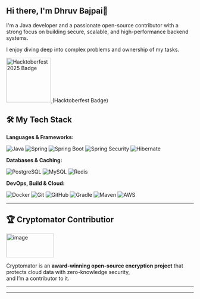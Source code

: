 ## Hi there, I'm Dhruv Bajpai👋

I'm a Java developer and a passionate open-source contributor with a strong focus on building secure, scalable, and high-performance backend systems.

I enjoy diving deep into complex problems and ownership of my tasks.

<a href="https://holopin.io/@dhruvbajpai29">
  <img src="https://assets.holopin.io/hf2025levels/lvl5-human.webp" alt="Hacktoberfest 2025 Badge" width="120">
</a>
(Hacktoberfest Badge)
<!--
**dhruvbajpai29/dhruvbajpai29** is a ✨ _special_ ✨ repository because its `README.md` (this file) appears on your GitHub profile.
-->

## 🛠️ My Tech Stack  

**Languages & Frameworks:**  
<p>
  <img src="https://img.shields.io/badge/Java-ED8B00?style=for-the-badge&logo=openjdk&logoColor=white" alt="Java">
  <img src="https://img.shields.io/badge/Spring-6DB33F?style=for-the-badge&logo=spring&logoColor=white" alt="Spring">
  <img src="https://img.shields.io/badge/Spring%20Boot-6DB33F?style=for-the-badge&logo=springboot&logoColor=white" alt="Spring Boot">
  <img src="https://img.shields.io/badge/Spring%20Security-6DB33F?style=for-the-badge&logo=springsecurity&logoColor=white" alt="Spring Security">
  <img src="https://img.shields.io/badge/Hibernate-59666C?style=for-the-badge&logo=hibernate&logoColor=white" alt="Hibernate">
</p>

**Databases & Caching:**  
<p>
  <img src="https://img.shields.io/badge/PostgreSQL-4169E1?style=for-the-badge&logo=postgresql&logoColor=white" alt="PostgreSQL">
  <img src="https://img.shields.io/badge/MySQL-4479A1?style=for-the-badge&logo=mysql&logoColor=white" alt="MySQL">
  <img src="https://img.shields.io/badge/Redis-DC382D?style=for-the-badge&logo=redis&logoColor=white" alt="Redis">
</p>

**DevOps, Build & Cloud:**  
<p>
  <img src="https://img.shields.io/badge/Docker-2496ED?style=for-the-badge&logo=docker&logoColor=white" alt="Docker">
  <img src="https://img.shields.io/badge/Git-F05032?style=for-the-badge&logo=git&logoColor=white" alt="Git">
  <img src="https://img.shields.io/badge/GitHub-181717?style=for-the-badge&logo=github&logoColor=white" alt="GitHub">
  <img src="https://img.shields.io/badge/Gradle-02303A?style=for-the-badge&logo=gradle&logoColor=white" alt="Gradle">
  <img src="https://img.shields.io/badge/Maven-C71A36?style=for-the-badge&logo=apachemaven&logoColor=white" alt="Maven">
  <img src="https://img.shields.io/badge/AWS-232F3E?style=for-the-badge&logo=amazonaws&logoColor=white" alt="AWS">
</p>


---

## 🏆 Cryptomator Contributior

<p>
  <img width="128" height="64" alt="image" src="https://github.com/user-attachments/assets/9c5a7a83-ece9-4f21-9a76-3e57af32d78a" />
</p>

Cryptomator is an **award-winning open-source encryption project** that protects cloud data with zero-knowledge security,  
and I’m  a contributor to it.  


---

---
